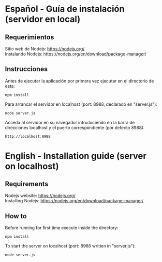 # Español - Guía de instalación (servidor en local)
## Requerimientos

Sitio web de Nodejs: https://nodejs.org/  
Instalando Nodejs: https://nodejs.org/en/download/package-manager/

## Instrucciones

Antes de ejecutar la aplicación por primera vez ejecutar en el directorio de esta:

```bash
npm install
```


Para arrancar el servidor en localhost (port: 8988, declarado en "server.js"):

```bash
node server.js
```

Acceda al servidor en su navegador introduciendo en la barra de direcciones localhost y el puerto correspondiente (por defecto 8988):

```bash
http://localhost:8988
```

# English - Installation guide (server on localhost)
## Requirements

Nodejs website: https://nodejs.org/  
Installing Nodejs: https://nodejs.org/en/download/package-manager/

## How to

Before running for first time execute inside the directory:

```bash
npm install
```


To start the server on localhost (port: 8988 written in "server.js"):

```bash
node server.js
```
